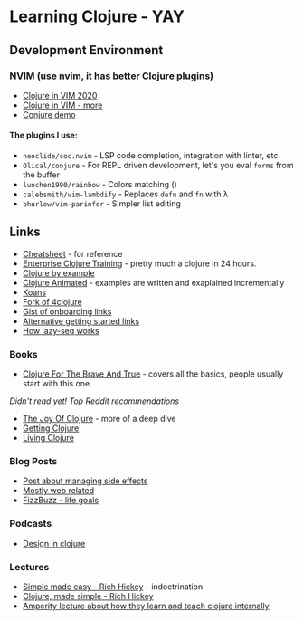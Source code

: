 # Learning Clojure - YAY

## Development Environment

### NVIM (use nvim, it has better Clojure plugins)
* [Clojure in VIM 2020](https://blog.djy.io/conjuring-clojure-in-vim-2020-edition/)
* [Clojure in VIM - more](https://thoughtbot.com/blog/writing-clojure-in-vim)
* [Conjure demo](https://www.youtube.com/watch?v=lR2vbwuzrIM)

#### The plugins I use:
* `neoclide/coc.nvim` - LSP code completion, integration with linter, etc.
* `Olical/conjure` - For REPL driven development, let's you eval `forms` from the buffer
* `luochen1990/rainbow` - Colors matching ()
* `calebsmith/vim-lambdify` - Replaces `defn` and `fn` with λ
* `bhurlow/vim-parinfer` - Simpler list editing

## Links

* [Cheatsheet](https://clojure.org/api/cheatsheet) - for reference
* [Enterprise Clojure Training](https://enterpriseclojure.com/) - pretty much a clojure in 24 hours.
* [Clojure by example](https://kimh.github.io/clojure-by-example/#about)
* [Clojure Animated](https://markm208.github.io/cljbook/) - examples are written and exaplained incrementally
* [Koans](https://github.com/functional-koans/clojure-koans)
* [Fork of 4clojure](https://4clojure.oxal.org/)
* [Gist of onboarding links](https://gist.github.com/yogthos/be323be0361c589570a6da4ccc85f58f)
* [Alternative getting started links](https://www.reddit.com/r/Clojure/comments/fpp9r8/how_hard_is_it_to_learn_clojure/flo1lyi/?utm_source=reddit&utm_medium=web2x&context=3)
* [How lazy-seq works](https://stackoverflow.com/questions/44095400/how-to-understand-clojures-lazy-seq)


### Books
* [Clojure For The Brave And True](https://www.braveclojure.com/) - covers all the basics, people usually start with this one.

_Didn't read yet! Top Reddit recommendations_
* [The Joy Of Clojure](https://www.manning.com/books/the-joy-of-clojure-second-edition) - more of a deep dive
* [Getting Clojure](https://pragprog.com/titles/roclojure/getting-clojure/)
* [Living Clojure](https://www.oreilly.com/library/view/living-clojure/9781491909270/)

### Blog Posts
* [Post about managing side effects](https://bsless.github.io/side-effects/)
* [Mostly web related](https://yogthos.net/archives.html)
* [FizzBuzz - life goals](https://aphyr.com/posts/353-rewriting-the-technical-interview)


### Podcasts
* [Design in clojure](https://clojuredesign.club/)


### Lectures
* [Simple made easy - Rich Hickey](https://www.youtube.com/watch?v=SxdOUGdseq4) - indoctrination
* [Clojure, made simple - Rich Hickey](https://www.youtube.com/watch?v=VSdnJDO-xdg)
* [Amperity lecture about how they learn and teach clojure internally](https://www.youtube.com/watch?v=QBsjYyg9bLE)
